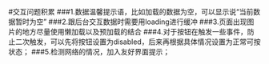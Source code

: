 #交互问题积累
###1.数据温馨提示语，比如加载的数据为空，可以显示说“当前数据暂时为空”
###2.跟后台交互数据时需要用loading进行缓冲
###3.页面出现图片的地方尽量使用懒加载以及预加载的结合
###4.对于按钮在触发一些事件，防止二次触发，可以先将按钮设置为disabled，后来再根据具体情况设置为正常可按状态；
###5.检测网络的情况，加入友好界面提示；
